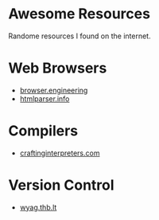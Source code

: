# Awesome Resources

Randome resources I found on the internet.


# Web Browsers

- [browser.engineering](https://browser.engineering/)
- [htmlparser.info](https://htmlparser.info/)

# Compilers
- [craftinginterpreters.com](https://craftinginterpreters.com/contents.html)


# Version Control
- [wyag.thb.lt](https://wyag.thb.lt/)


